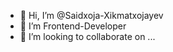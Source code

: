 - 👋 Hi, I’m @Saidxoja-Xikmatxojayev
- 👀 I’m  Frontend-Developer
- 💞️ I’m looking to collaborate on ...


<!---
Saidxoja-Xikmatxojayev/Saidxoja-Xikmatxojayev is a ✨ special ✨ repository because its `README.md` (this file) appears on your GitHub profile.
You can click the Preview link to take a look at your changes.
--->

